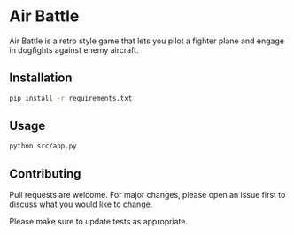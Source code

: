 # Air Battle

Air Battle is a retro style game that lets you pilot a fighter plane and engage in dogfights against enemy aircraft.

## Installation

```bash
pip install -r requirements.txt
```

## Usage

```bash
python src/app.py
```

## Contributing

Pull requests are welcome. For major changes, please open an issue first to discuss what you would like to change.

Please make sure to update tests as appropriate.
